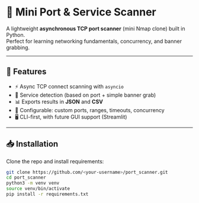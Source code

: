 # 🔎 Mini Port & Service Scanner

A lightweight **asynchronous TCP port scanner** (mini Nmap clone) built in Python.  
Perfect for learning networking fundamentals, concurrency, and banner grabbing.

---

## 🚀 Features
- ⚡ Async TCP connect scanning with `asyncio`
- 🔑 Service detection (based on port + simple banner grab)
- 📊 Exports results in **JSON** and **CSV**
- 🎯 Configurable: custom ports, ranges, timeouts, concurrency
- 🖥️ CLI-first, with future GUI support (Streamlit)

---

## 📥 Installation
Clone the repo and install requirements:
```bash
git clone https://github.com/<your-username>/port_scanner.git
cd port_scanner
python3 -m venv venv
source venv/bin/activate
pip install -r requirements.txt
